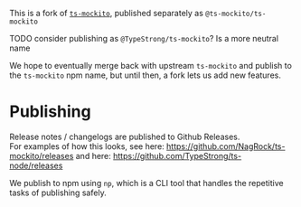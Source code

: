 This is a fork of [`ts-mockito`](https://github.com/NagRock/ts-mockito/), published separately as `@ts-mockito/ts-mockito`

TODO consider publishing as `@TypeStrong/ts-mockito`?  Is a more neutral name

We hope to eventually merge back with upstream `ts-mockito` and publish to the `ts-mockito` npm name, but until then, a fork lets us add new features.

# Publishing

Release notes / changelogs are published to Github Releases.  
For examples of how this looks, see here: https://github.com/NagRock/ts-mockito/releases
and here: https://github.com/TypeStrong/ts-node/releases

We publish to npm using `np`, which is a CLI tool that handles the repetitive tasks of publishing safely.
